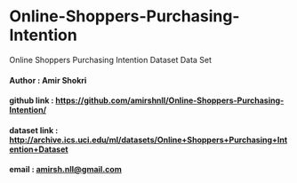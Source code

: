 # Online-Shoppers-Purchasing-Intention
Online Shoppers Purchasing Intention Dataset Data Set

#### Author : Amir Shokri
#### github link : https://github.com/amirshnll/Online-Shoppers-Purchasing-Intention/
#### dataset link : http://archive.ics.uci.edu/ml/datasets/Online+Shoppers+Purchasing+Intention+Dataset
#### email : amirsh.nll@gmail.com
